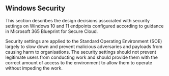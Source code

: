Windows Security
---

This section describes the design decisions associated with security settings on Windows 10 and 11 endpoints configured according to guidance in Microsoft 365 Blueprint for Secure Cloud.

Security settings are applied to the Standard Operating Environment (SOE) largely to slow down and prevent malicious adversaries and payloads from causing harm to organisations. The security settings should not prevent legitimate users from conducting work and should provide them with the correct amount of access to the environment to allow them to operate without impeding the work.
